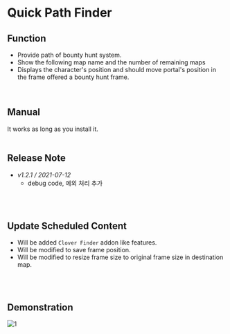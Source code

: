 # Quick Path Finder

## Function

- Provide path of bounty hunt system.
- Show the following map name and the number of remaining maps
- Displays the character's position and should move portal's position in the frame offered a bounty hunt frame. 
<br/>


## Manual
It works as long as you install it.
<br/>
<br/>

## Release Note
* *v1.2.1 / 2021-07-12*
  - debug code, 예외 처리 추가
<br/>
<br/>

## Update Scheduled Content
- Will be added ``Clover Finder`` addon like features.
- Will be modified to save frame position.
- Will be modified to resize frame size to original frame size in destination map.
<br/>
<br/>
 
 ## Demonstration
![1](https://user-images.githubusercontent.com/77488646/125259519-59da0200-e33a-11eb-9204-489f85caced5.png)

